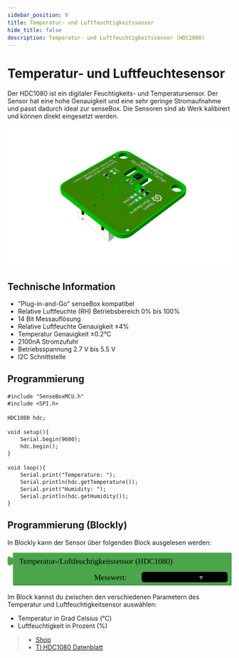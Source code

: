 ```yaml
---
sidebar_position: 9
title: Temperatur- und Luftfeuchtigkeitssensor
hide_title: false
description: Temperatur- und Luftfeuchtigkeitssensor (HDC1080)
---
```


# Temperatur- und Luftfeuchtesensor 

Der HDC1080 ist ein digitaler Feuchtigkeits- und Temperatursensor. Der Sensor hat eine hohe Genauigkeit und eine sehr geringe Stromaufnahme und passt dadurch ideal zur senseBox. Die Sensoren sind ab Werk kalibirert und können direkt eingesetzt werden.


![](../../static/img/hardware-bilder/temperatur-luftfeuchte/sensor_temperatur_luftfeuchte.png)

## Technische Information

* "Plug-in-and-Go" senseBox kompatibel
* Relative Luftfeuchte (RH) Betriebsbereich 0% bis 100%
* 14 Bit Messauflösung
* Relative Luftfeuchte Genauigkeit ±4%
* Temperatur Genauigkeit ±0.2°C
* 2100nA Stromzufuhr
* Betriebsspannung 2.7 V bis 5.5 V
* I2C Schnittstelle


## Programmierung

```arduino
#include "SenseBoxMCU.h"
#include <SPI.h>

HDC1080 hdc;

void setup(){
    Serial.begin(9600);
    hdc.begin();
}

void loop(){
    Serial.print("Temperature: ");
    Serial.println(hdc.getTemperature());
    Serial.print("Humidity: ");
    Serial.println(hdc.getHumidity());
}
```


## Programmierung (Blockly)

In Blockly kann der Sensor über folgenden Block ausgelesen werden:

![](../../static/img/hardware-bilder/temperatur-luftfeuchte/block_temperatur_luftfeuchte.svg)

Im Block kannst du zwischen den verschiedenen Parametern des Temperatur und Luftfeuchtigkeitsensor auswählen:

- Temperatur in Grad Celsius (°C)
- Luftfeuchtigkeit in Prozent (%)


>- [Shop](https://sensebox.kaufen/product/temperatur-luftfeuchte)
>- [TI HDC1080 Datenblatt](https://www.ti.com/lit/ds/symlink/hdc1080.pdf)
